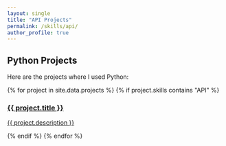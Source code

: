 ```yaml
---
layout: single
title: "API Projects"
permalink: /skills/api/
author_profile: true
---
```


## Python Projects

Here are the projects where I used Python:

<div class="skills-grid">
  {% for project in site.data.projects %}
  {% if project.skills contains "API" %}
      <div class="tile">
        <a href="{{ project.url }}">
          <h3>{{ project.title }}</h3>
          <p>{{ project.description }}</p>
        </a>
      </div>
    {% endif %}
  {% endfor %}
</div>
